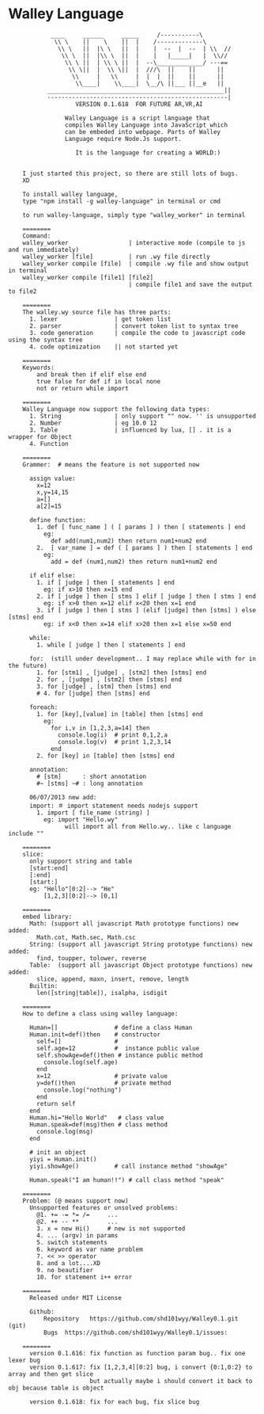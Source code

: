 Walley Language 
===================

                ____     ______     _____     /-----------\           
                 \\ \    ||    \    ||  |    /-------------\          
                  \\ \   ||  |\ \   ||  |    |  --  |  --  | \\  //   
                   \\ \  ||  |\\ \  ||  |    |   |_____|   |  \\//    
                    \\ \ ||  | \\ \ ||  |  --\_____________/ ---==    
                     \\ \||  |  \\ \||  |  ///\  ||    ||      ||     
                      \\     |   \\     |  |  |  ||    ||      ||     
                       \\____|    \\____|  \__/\ ||___ ||__e   ||     
               __________________________________________________||     
               ---------------------------------------------------|     
                       VERSION 0.1.618  FOR FUTURE AR,VR,AI  
       
                    Walley Language is a script language that       
                    compiles Walley Language into JavaScript which  
                    can be embeded into webpage. Parts of Walley    
                    Language require Node.Js support.                 
                                                                                    
                       It is the language for creating a WORLD:)   


        I just started this project, so there are still lots of bugs.
        XD

        To install walley language,
        type "npm install -g walley-language" in terminal or cmd

        to run walley-language, simply type "walley_worker" in terminal

        ========
        Command:
        walley_worker                 | interactive mode (compile to js and run immediately)
        walley_worker [file]          | run .wy file directly
        walley_worker compile [file]  | compile .wy file and show output in terminal
        walley_worker compile [file1] [file2]
                                      | compile file1 and save the output to file2

        ========
        The walley.wy source file has three parts:
          1. lexer                | get token list
          2. parser               | convert token list to syntax tree
          3. code generation      | compile the code to javascript code using the syntax tree
          4. code optimization    || not started yet

        ========
        Keywords:
            and break then if elif else end 
            true false for def if in local none
            not or return while import

        ========
        Walley Language now support the following data types:
          1. String               | only support "" now. '' is unsupported
          2. Number               | eg 10.0 12
          3. Table                | influenced by lua, [] . it is a wrapper for Object
          4. Function

        ========
        Grammer:  # means the feature is not supported now

          assign value:
            x=12
            x,y=14,15
            a=[]
            a[2]=15

          define function:
            1. def [ func_name ] ( [ params ] ) then [ statements ] end
              eg:
                def add(num1,num2) then return num1+num2 end
            2.  [ var_name ] = def ( [ params ] ) then [ statements ] end
              eg:
                add = def (num1,num2) then return num1+num2 end

          if elif else:
            1. if [ judge ] then [ statements ] end
              eg: if x>10 then x=15 end
            2. if [ judge ] then [ stms ] elif [ judge ] then [ stms ] end
              eg: if x>0 then x=12 elif x<20 then x=1 end
            3. if [ judge ] then [ stms ] (elif [judge] then [stms] ) else [stms] end
              eg: if x<0 then x=14 elif x>20 then x=1 else x=50 end

          while: 
            1. while [ judge ] then [ statements ] end

          for:  (still under development.. I may replace while with for in the future)
            1. for [stm1] , [judge] , [stm2] then [stms] end
            2. for , [judge] , [stm2] then [stms] end
            3. for [judge] , [stm] then [stms] end
            # 4. for [judge] then [stms] end

          foreach:
            1. for [key],[value] in [table] then [stms] end
              eg:
                for i,v in [1,2,3,a=14] then
                  console.log(i)  # print 0,1,2,a
                  console.log(v)  # print 1,2,3,14
                end
            2. for [key] in [table] then [stms] end

          annotation:
            # [stm]      : short annotation
            #~ [stms] ~# : long annotation

          06/07/2013 new add:
          import: ＃ import statement needs nodejs support
            1. import [ file_name (string) ]
              eg: import "Hello.wy"
                    will import all from Hello.wy.. like c language include ""
                    
        ========
        slice:
          only support string and table
          [start:end]
          [:end]
          [start:]
          eg: "Hello"[0:2]--> "He"
              [1,2,3][0:2]--> [0,1]

        ========
        embed library:
          Math: (support all javascript Math prototype functions) new added:  
            Math.cot, Math.sec, Math.csc
          String: (support all javascript String prototype functions) new added:
            find, toupper, tolower, reverse
          Table:  (support all javascript Object prototype functions) new added:
            slice, append, maxn, insert, remove, length
          Builtin:
            len([string|table]), isalpha, isdigit

        ========
        How to define a class using walley language:

          Human=[]                # define a class Human
          Human.init=def()then    # constructor
            self=[]               #
            self.age=12           #  instance public value
            self.showAge=def()then # instance public method
              console.log(self.age)
            end
            x=12                  # private value
            y=def()then           # private method
              console.log("nothing")
            end
            return self
          end
          Human.hi="Hello World"   # class value
          Human.speak=def(msg)then # class method
            console.log(msg)
          end

          # init an object
          yiyi = Human.init()
          yiyi.showAge()          # call instance method "showAge"

          Human.speak("I am human!!") # call class method "speak"

        ========
        Problem: (@ means support now)
          Unsupported features or unsolved problems:
            @1. += -= *= /=     ...
            @2. ++ -- **        ...
            3. x = new Hi()     # new is not supported
            4. ... (argv) in params
            5. switch statements
            6. keyword as var name problem
            7. << >> operator
            8. and a lot....XD
            9. no beautifier
            10. for statement i++ error

        ========
          Released under MIT License

          Github:
              Repository   https://github.com/shd101wyy/Walley0.1.git (git)
              Bugs  https://github.com/shd101wyy/Walley0.1/issues: 

        ========
          version 0.1.616: fix function as function param bug.. fix one lexer bug
          version 0.1.617: fix [1,2,3,4][0:2] bug, i convert {0:1,0:2} to array and then get slice
                           but actually maybe i should convert it back to obj because table is object

          version 0.1.618: fix for each bug, fix slice bug










